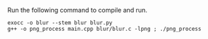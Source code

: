 Run the following command to compile and run.
```
exocc -o blur --stem blur blur.py
g++ -o png_process main.cpp blur/blur.c -lpng ; ./png_process
```
